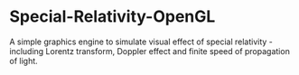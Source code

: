 # Special-Relativity-OpenGL
A simple graphics engine to simulate visual effect of special relativity - including Lorentz transform, Doppler effect and finite speed of propagation of light.
